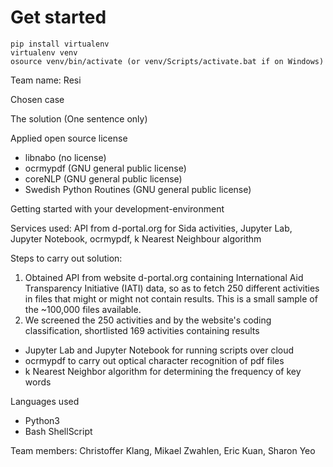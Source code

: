 # Get started
```
pip install virtualenv
virtualenv venv
osource venv/bin/activate (or venv/Scripts/activate.bat if on Windows)
```
Team name: Resi  
  
Chosen case  
  
The solution (One sentence only)  
  
Applied open source license    
- libnabo (no license)  
- ocrmypdf (GNU general public license)  
- coreNLP (GNU general public license)  
- Swedish Python Routines (GNU general public license)  

Getting started with your development-environment 
  
Services used: API from d-portal.org for Sida activities, Jupyter Lab, Jupyter Notebook, ocrmypdf, k Nearest Neighbour algorithm  
  
Steps to carry out solution:  
1) Obtained API from website d-portal.org containing International Aid Transparency Initiative (IATI) data, so as to fetch 250 different activities in files that might or might not contain results. This is a small sample of the ~100,000 files available.
2) We screened the 250 activities and by the website's coding classification, shortlisted 169 activities containing results 
- Jupyter Lab and Jupyter Notebook for running scripts over cloud  
- ocrmypdf to carry out optical character recognition of pdf files  
- k Nearest Neighbor algorithm for determining the frequency of key words  
  
Languages used    
- Python3  
- Bash ShellScript
  
Team members: Christoffer Klang, Mikael Zwahlen, Eric Kuan, Sharon Yeo    
